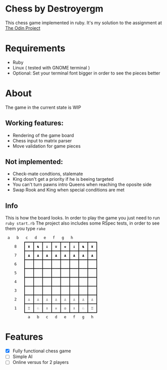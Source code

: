 # Chess by Destroyergm
This chess game implemented in ruby. It's my solution to the assignment at [The Odin Project](http://www.theodinproject.com/ruby-programming/ruby-final-project)
# Requirements
 - Ruby
 - Linux ( tested with GNOME terminal )
 - Optional: Set your terminal font bigger in order to see the pieces better
# About
The game in the current state is WIP

## Working features:
 - Rendering of the game board
 - Chess input to matrix parser
 - Move validation for game pieces

## Not implemented:
 - Check-mate condtions, stalemate
 - King dosn't get a priority if he is beeing targeted
 - You can't turn pawns intro Queens when reaching the oposite side
 - Swap Rook and King when special conditions are met

## Info
This is how the board looks. In order to play the game you just need to run `ruby start.rb`
The project also includes some RSpec tests, in order to see them you type `rake`
```
 a   b   c   d   e   f   g   h
		┏━━━┳━━━┳━━━┳━━━┳━━━┳━━━┳━━━┳━━━┓
	8	┃ ♜ ┃ ♞ ┃ ♝ ┃ ♛ ┃ ♚ ┃ ♝ ┃ ♞ ┃ ♜ ┃
		┣━━━╋━━━╋━━━╋━━━╋━━━╋━━━╋━━━╋━━━┫
	7	┃ ♟ ┃ ♟ ┃ ♟ ┃ ♟ ┃ ♟ ┃ ♟ ┃ ♟ ┃ ♟ ┃
		┣━━━╋━━━╋━━━╋━━━╋━━━╋━━━╋━━━╋━━━┫
	6	┃   ┃   ┃   ┃   ┃   ┃   ┃   ┃   ┃
		┣━━━╋━━━╋━━━╋━━━╋━━━╋━━━╋━━━╋━━━┫
	5	┃   ┃   ┃   ┃   ┃   ┃   ┃   ┃   ┃
		┣━━━╋━━━╋━━━╋━━━╋━━━╋━━━╋━━━╋━━━┫
	4	┃   ┃   ┃   ┃   ┃   ┃   ┃   ┃   ┃
		┣━━━╋━━━╋━━━╋━━━╋━━━╋━━━╋━━━╋━━━┫
	3	┃   ┃   ┃   ┃   ┃   ┃   ┃   ┃   ┃
		┣━━━╋━━━╋━━━╋━━━╋━━━╋━━━╋━━━╋━━━┫
	2	┃ ♙ ┃ ♙ ┃ ♙ ┃ ♙ ┃ ♙ ┃ ♙ ┃ ♙ ┃ ♙ ┃
		┣━━━╋━━━╋━━━╋━━━╋━━━╋━━━╋━━━╋━━━┫
	1	┃ ♖ ┃ ♘ ┃ ♗ ┃ ♕ ┃ ♔ ┃ ♗ ┃ ♘ ┃ ♖ ┃
		┗━━━┻━━━┻━━━┻━━━┻━━━┻━━━┻━━━┻━━━┛
		  a   b   c   d   e   f   g   h

```
# Features
- [x]  Fully functional chess game
- [ ]  Simple AI
- [ ]  Online versus for 2 players
